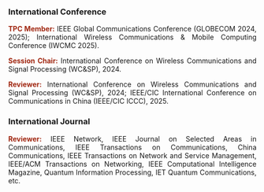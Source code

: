 ### International Conference

<p style="text-align:justify"><b style="color: #a02711ff;">TPC Member:</b> IEEE Global Communications Conference (GLOBECOM 2024, 2025); International Wireless Communications & Mobile Computing Conference (IWCMC 2025).</p>
                                
<p style="text-align:justify"><b style="color: #a02711ff;">Session Chair:</b> International Conference on Wireless Communications and Signal Processing (WC&SP), 2024.</p>

<p style="text-align:justify"><b style="color: #a02711ff;">Reviewer:</b> International Conference on Wireless Communications and Signal Processing (WC&SP), 2024; IEEE/CIC International Conference on Communications in China (IEEE/CIC ICCC), 2025.</p>

### International Journal

<p style="text-align:justify"><b style="color: #a02711ff;">Reviewer:</b> IEEE Network, IEEE Journal on Selected Areas in Communications, IEEE Transactions on Communications, China Communications, IEEE Transactions on Network and Service Management, IEEE/ACM Transactions on Networking, IEEE Computational Intelligence Magazine, Quantum Information Processing, IET Quantum Communications, etc.</p>
